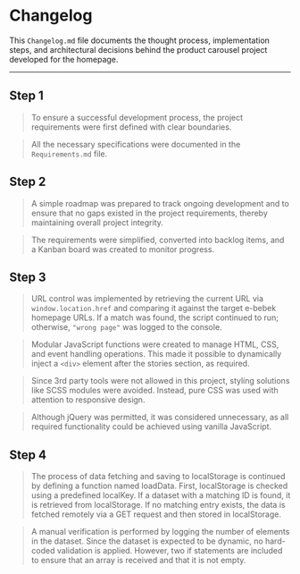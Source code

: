 # Changelog

This `Changelog.md` file documents the thought process, implementation steps, and architectural decisions behind the product carousel project developed for the homepage.

---

## Step 1

> To ensure a successful development process, the project requirements were first defined with clear boundaries.

> All the necessary specifications were documented in the `Requirements.md` file.

## Step 2

> A simple roadmap was prepared to track ongoing development and to ensure that no gaps existed in the project requirements, thereby maintaining overall project integrity.

> The requirements were simplified, converted into backlog items, and a Kanban board was created to monitor progress.

## Step 3

> URL control was implemented by retrieving the current URL via `window.location.href` and comparing it against the target e-bebek homepage URLs. If a match was found, the script continued to run; otherwise, `"wrong page"` was logged to the console.

> Modular JavaScript functions were created to manage HTML, CSS, and event handling operations. This made it possible to dynamically inject a `<div>` element after the stories section, as required.

> Since 3rd party tools were not allowed in this project, styling solutions like SCSS modules were avoided. Instead, pure CSS was used with attention to responsive design.

> Although jQuery was permitted, it was considered unnecessary, as all required functionality could be achieved using vanilla JavaScript.

## Step 4

> The process of data fetching and saving to localStorage is continued by defining a function named loadData. First, localStorage is checked using a predefined localKey. If a dataset with a matching ID is found, it is retrieved from localStorage. If no matching entry exists, the data is fetched remotely via a GET request and then stored in localStorage.

> A manual verification is performed by logging the number of elements in the dataset. Since the dataset is expected to be dynamic, no hard-coded validation is applied. However, two if statements are included to ensure that an array is received and that it is not empty.
